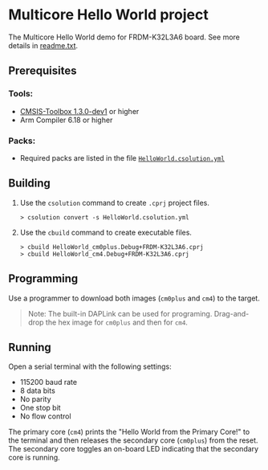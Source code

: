 # Multicore Hello World project

The Multicore Hello World demo for FRDM-K32L3A6 board. See more details in [readme.txt](./readme.txt).

## Prerequisites

### Tools:
 - [CMSIS-Toolbox 1.3.0-dev1](https://github.com/brondani/cmsis-toolbox/releases/tag/1.3.0-dev1) or higher
 - Arm Compiler 6.18 or higher

### Packs:
 - Required packs are listed in the file [`HelloWorld.csolution.yml`](./HelloWorld.csolution.yml)

## Building

1. Use the `csolution` command to create `.cprj` project files.
   ```
   > csolution convert -s HelloWorld.csolution.yml

2. Use the `cbuild` command to create executable files.
   ```
   > cbuild HelloWorld_cm0plus.Debug+FRDM-K32L3A6.cprj
   > cbuild HelloWorld_cm4.Debug+FRDM-K32L3A6.cprj
   ```

## Programming

Use a programmer to download both images (`cm0plus` and `cm4`) to the target.
>Note: The built-in DAPLink can be used for programing. 
 Drag-and-drop the hex image for `cm0plus` and then for `cm4`.

## Running

Open a serial terminal with the following settings:
 - 115200 baud rate
 - 8 data bits
 - No parity
 - One stop bit
 - No flow control

The primary core (`cm4`) prints the "Hello World from the Primary Core!" to the terminal 
and then releases the secondary core (`cm0plus`) from the reset. 
The secondary core toggles an on-board LED indicating that the secondary core is running.
